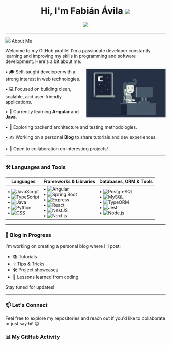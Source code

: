 <h1 align="center">
  <b>Hi, I'm Fabián Ávila</b>
  <img src="https://media.giphy.com/media/hvRJCLFzcasrR4ia7z/giphy.gif" width="35">
</h1>
<p align="center">
  <img src="https://readme-typing-svg.herokuapp.com?font=Fira+Code&duration=3000&pause=1000&color=00ADB5&center=true&vCenter=true&width=435&lines=Passionate+Developer+%F0%9F%94%A5;Always+learning+something+new+%F0%9F%93%9A;Open+to+collaborations+%F0%9F%92%BB;Lover+of+clean+code+%E2%9C%A8"/>
</p>

---

<picture><img src="https://github.com/7oSkaaa/7oSkaaa/blob/main/Images/about_me.gif?raw=true" width=50px></picture> About Me

Welcome to my GitHub profile! I'm a passionate developer constantly learning and improving my skills in programming and software development. Here's a bit about me:

<img align="right" src="https://raw.githubusercontent.com/AVS1508/AVS1508/master/assets/Night-Coding.gif" width="250"/>
<div align="left">
  <p> • 🎓 Self-taught developer with a strong interest in web technologies.</p>
  <p> • 💻 Focused on building clean, scalable, and user-friendly applications.</p>
  <p> • 🌱 Currently learning <b>Angular</b> and <b>Java</b>.</p>
  <p> • 📖 Exploring backend architecture and testing methodologies.</p>
  <p> • ✍️ Working on a personal <b>Blog</b> to share tutorials and dev experiences.</p>
  <p> • 🤝 Open to collaboration on interesting projects!</p>
</div>

---

### 🛠️ Languages and Tools

| **Languages** | **Frameworks & Libraries** | **Databases, ORM & Tools** |
|--------------|-----------------------------|-----------------------------|
| • ![JavaScript](https://img.shields.io/badge/JavaScript-F7DF1E?logo=javascript&logoColor=black) <br> • ![TypeScript](https://img.shields.io/badge/TypeScript-3178C6?logo=typescript&logoColor=white) <br> • ![Java](https://img.shields.io/badge/Java-ED8B00?logo=java&logoColor=white) <br> • ![Python](https://img.shields.io/badge/Python-3776AB?logo=python&logoColor=white) <br> • ![CSS](https://img.shields.io/badge/Pure%20CSS-2965f1?logo=css3&logoColor=white) | • ![Angular](https://img.shields.io/badge/Angular-DD0031?logo=angular&logoColor=white) <br> • ![Spring Boot](https://img.shields.io/badge/Spring%20Boot-6DB33F?logo=springboot&logoColor=white) <br> • ![Express](https://img.shields.io/badge/Express.js-000000?logo=express&logoColor=white) <br> • ![React](https://img.shields.io/badge/React-61DAFB?logo=react&logoColor=black) <br> • ![NestJS](https://img.shields.io/badge/NestJS-E0234E?logo=nestjs&logoColor=white) <br> • ![Next.js](https://img.shields.io/badge/Next.js-000000?logo=next.js&logoColor=white) | • ![PostgreSQL](https://img.shields.io/badge/PostgreSQL-4169E1?logo=postgresql&logoColor=white) <br> • ![MySQL](https://img.shields.io/badge/MySQL-4479A1?logo=mysql&logoColor=white) <br> • ![TypeORM](https://img.shields.io/badge/TypeORM-FF4785?logo=typeorm&logoColor=white) <br> • ![Jest](https://img.shields.io/badge/Jest-C21325?logo=jest&logoColor=white) <br> • ![Node.js](https://img.shields.io/badge/Node.js-339933?logo=node.js&logoColor=white) |

---

### 📝 Blog in Progress

I'm working on creating a personal blog where I'll post:

- 📚 Tutorials
- 💡 Tips & Tricks
- 🛠️ Project showcases
- 🧠 Lessons learned from coding

Stay tuned for updates!

---

### 📫 Let's Connect

Feel free to explore my repositories and reach out if you'd like to collaborate or just say hi! 😊
### 📊 My GitHub Activity
